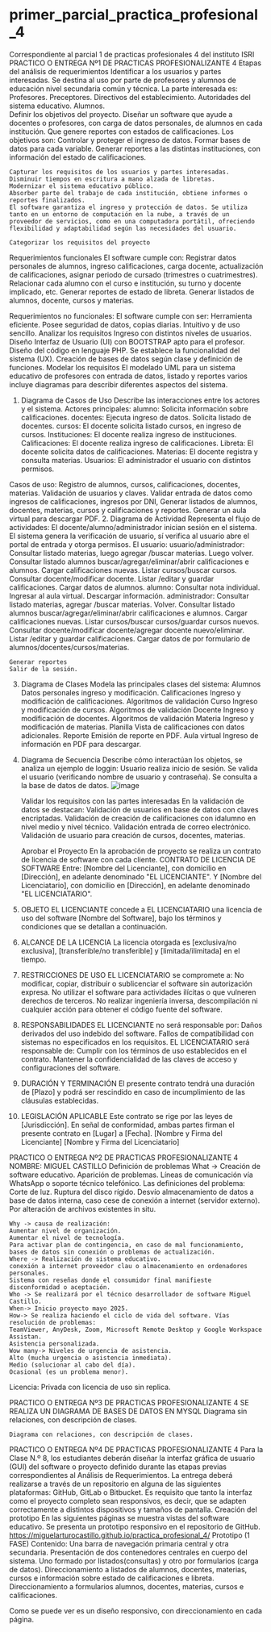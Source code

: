 # primer_parcial_practica_profesional_4
Correspondiente al parcial 1 de practicas profesionales 4 del instituto ISRI
PRACTICO O ENTREGA Nº1 DE PRACTICAS PROFESIONALIZANTE 4
Etapas del análisis de requerimientos 
	Identificar a los usuarios y partes interesadas.
Se destina al uso por parte de profesores y alumnos de educación nivel secundaria común y técnica. La parte interesada es:
	Profesores.
	Preceptores.
	Directivos del establecimiento.
	Autoridades del sistema educativo.
	Alumnos.    
	Definir los objetivos del proyecto.
Diseñar un software que ayude a docentes o profesores, con carga de datos personales, de alumnos en cada institución. Que genere reportes con estados de calificaciones. Los objetivos son:
	Controlar y proteger el ingreso de datos. 
	Formar bases de datos para cada variable. 
	Generar reportes a las distintas instituciones, con información del estado de calificaciones.

	Capturar los requisitos de los usuarios y partes interesadas.
	Disminuir tiempos en escritura a mano alzada de libretas.
	Modernizar el sistema educativo público. 
	Absorber parte del trabajo de cada institución, obtiene informes o reportes finalizados.
	El software garantiza el ingreso y protección de datos. Se utiliza tanto en un entorno de computación en la nube, a través de un proveedor de servicios, como en una computadora portátil, ofreciendo flexibilidad y adaptabilidad según las necesidades del usuario.

	Categorizar los requisitos del proyecto
Requerimientos funcionales
El software cumple con:
	Registrar datos personales de alumnos, ingreso calificaciones, carga docente, actualización de calificaciones, asignar periodo de cursado (trimestres o cuatrimestres). 
	Relacionar cada alumno con el curso e institución, su turno y docente implicado, etc. 
	Generar reportes de estado de libreta.
	Generar listados de alumnos, docente, cursos y materias. 

Requerimientos no funcionales:
El software cumple con ser: 
	Herramienta eficiente.
	Posee seguridad de datos, copias diarias.
	Intuitivo y de uso sencillo.
	Analizar los requisitos
	Ingreso con distintos niveles de usuarios.
	Diseño Interfaz de Usuario (UI) con BOOTSTRAP apto para el profesor.
	Diseño del código en lenguaje PHP. Se establece la funcionalidad del sistema (UX).
	Creación de bases de datos según clase y definición de funciones. 
	Modelar los requisitos
	El modelado UML para un sistema educativo de profesores con entrada de datos, listado y reportes varios incluye diagramas para describir diferentes aspectos del sistema. 
1. Diagrama de Casos de Uso
Describe las interacciones entre los actores y el sistema. 
Actores principales:
	alumno: Solicita información sobre calificaciones.
	docentes: Ejecuta ingreso de datos. Solicita listado de docentes.
	cursos: El docente solicita listado cursos, en ingreso de cursos.
	Instituciones: El docente realiza ingreso de instituciones.
	Calificaciones: El docente realiza ingreso de calificaciones.
	Libreta: El docente solicita datos de calificaciones.
	Materias: El docente registra y consulta materias.
	Usuarios: El administrador el usuario con distintos permisos.


Casos de uso:
	Registro de alumnos, cursos, calificaciones, docentes, materias.
	Validación de usuarios y claves.
	Validar entrada de datos como ingresos de calificaciones, ingresos por DNI, 
	Generar listados de alumnos, docentes, materias, cursos y calificaciones y reportes.
	Generar un aula virtual para descargar PDF.
2. Diagrama de Actividad
Representa el flujo de actividades:
	El docente/alumno/administrador inician sesión en el sistema.
	El sistema genera la verificación de usuario, sí verifica al usuario abre el portal de entrada y otorga permisos.
	El usuario:
                      usuario/administrador:
	Consultar listado materias, luego agregar /buscar materias. Luego volver.
	Consultar listado alumnos buscar/agregar/eliminar/abrir calificaciones e alumnos.
	Cargar calificaciones nuevas. 
	Listar cursos/buscar cursos.
	Consultar docente/modificar docente.
	Listar /editar y guardar calificaciones.
	Cargar datos de alumnos.
                      alumno:
	Consultar nota individual.
	Ingresar al aula virtual.
	Descargar información.
                      administrador:
	Consultar listado materias, agregar /buscar materias. Volver.
	Consultar listado alumnos buscar/agregar/eliminar/abrir calificaciones e alumnos.
	Cargar calificaciones nuevas. 
	Listar cursos/buscar cursos/guardar cursos nuevos.
	Consultar docente/modificar docente/agregar docente nuevo/eliminar.
	Listar /editar y guardar calificaciones.
	Cargar datos de por formulario de alumnos/docentes/cursos/materias.

    

	Generar reportes
	Salir de la sesión.
3. Diagrama de Clases
Modela las principales clases del sistema:
	Alumnos
	Datos personales ingreso y modificación.
	Calificaciones
	Ingreso y modificación de calificaciones.
	Algoritmos de validación
	Curso
	Ingreso y modificación de cursos.
	Algoritmos de validación
	Docente
	Ingreso y modificación de docentes.
	Algoritmos de validación
	Materia
	Ingreso y modificación de materias. 
	Planilla
	  Vista de calificaciones con datos adicionales.
	Reporte
	Emisión de reporte en PDF.
	Aula virtual
	Ingreso de información en PDF para descargar.

4. Diagrama de Secuencia
Describe cómo interactúan los objetos, se analiza un ejemplo de loggin:
	Usuario realiza inicio de sesión.
	Se valida el usuario (verificando nombre de usuario y contraseña).
	Se consulta a la base de datos de datos.
![image](https://github.com/user-attachments/assets/d9b444fb-5151-4de7-873f-f7c57ce99653)

 
	Validar los requisitos con las partes interesadas
En la validación de datos se destacan:
	Validación de usuarios en base de datos con claves encriptadas.
	Validación de creación de calificaciones con idalumno en nivel medio y nivel técnico.
	Validación entrada de correo electrónico.
	Validación de usuario para creación de cursos, docentes, materias.
      

	Aprobar el Proyecto
En la aprobación de proyecto se realiza un contrato de licencia de software con cada cliente.
CONTRATO DE LICENCIA DE SOFTWARE
Entre: [Nombre del Licenciante], con domicilio en [Dirección], en adelante denominado "EL LICENCIANTE".
Y
[Nombre del Licenciatario], con domicilio en [Dirección], en adelante denominado "EL LICENCIATARIO".
1. OBJETO EL LICENCIANTE concede a EL LICENCIATARIO una licencia de uso del software [Nombre del Software], bajo los términos y condiciones que se detallan a continuación.
2. ALCANCE DE LA LICENCIA La licencia otorgada es [exclusiva/no exclusiva], [transferible/no transferible] y [limitada/ilimitada] en el tiempo.
3. RESTRICCIONES DE USO EL LICENCIATARIO se compromete a:
	No modificar, copiar, distribuir o sublicenciar el software sin autorización expresa.
	No utilizar el software para actividades ilícitas o que vulneren derechos de terceros.
	No realizar ingeniería inversa, descompilación ni cualquier acción para obtener el código fuente del software.
4. RESPONSABILIDADES EL LICENCIANTE no será responsable por:
	Daños derivados del uso indebido del software.
	Fallos de compatibilidad con sistemas no especificados en los requisitos.
EL LICENCIATARIO será responsable de:
	Cumplir con los términos de uso establecidos en el contrato.
	Mantener la confidencialidad de las claves de acceso y configuraciones del software.
5. DURACIÓN Y TERMINACIÓN El presente contrato tendrá una duración de [Plazo] y podrá ser rescindido en caso de incumplimiento de las cláusulas establecidas.
6. LEGISLACIÓN APLICABLE Este contrato se rige por las leyes de [Jurisdicción].
En señal de conformidad, ambas partes firman el presente contrato en [Lugar] a [Fecha].
[Nombre y Firma del Licenciante] [Nombre y Firma del Licenciatario]






PRACTICO O ENTREGA Nº2 DE PRACTICAS PROFESIONALIZANTE 4
NOMBRE: MIGUEL CASTILLO
Definición de problemas
	What -> Creación de software educativo. Aparición de problemas. Líneas de comunicación vía WhatsApp o soporte técnico telefónico. Las definiciones del problema:
	Corte de luz.
	Ruptura del disco rígido. 
	Desvío almacenamiento de datos a base de datos interna, caso cese de conexión a internet (servidor externo).
	Por alteración de archivos existentes in situ.  
  
	Why -> causa de realización:
	Aumentar nivel de organización. 
	Aumentar el nivel de tecnología.
	Para activar plan de contingencia, en caso de mal funcionamiento, bases de datos sin conexión o problemas de actualización. 
	Where -> Realización de sistema educativo.
	conexión a internet proveedor clau o almacenamiento en ordenadores personales. 
	Sistema con reseñas donde el consumidor final manifieste disconformidad o aceptación.
	Who -> Se realizará por el técnico desarrollador de software Miguel Castillo.
	When-> Inicio proyecto mayo 2025.
	How-> Se realiza haciendo el ciclo de vida del software. Vías resolución de problemas:
	TeamViewer, AnyDesk, Zoom, Microsoft Remote Desktop y Google Workspace Assistan.
	Asistencia personalizada.
	Wow many-> Niveles de urgencia de asistencia.
	Alto (mucha urgencia o asistencia inmediata).
	Medio (solucionar al cabo del día).
	Ocasional (es un problema menor). 
   

Licencia: Privada con licencia de uso sin replica.





PRACTICO O ENTREGA Nº3 DE PRACTICAS PROFESIONALIZANTE 4
SE REALIZA UN DIAGRAMA DE BASES DE DATOS EN MYSQL
	Diagrama sin relaciones, con descripción de clases.
 
	Diagrama con relaciones, con descripción de clases.

 
 


PRACTICO O ENTREGA Nº4 DE PRACTICAS PROFESIONALIZANTE 4
Para la Clase N.º 8, los estudiantes deberán diseñar la interfaz gráfica de usuario (GUI) del software o proyecto definido durante las etapas previas correspondientes al Análisis de Requerimientos. La entrega deberá realizarse a través de un repositorio en alguna de las siguientes plataformas: GitHub, GitLab o Bitbucket. Es requisito que tanto la interfaz como el proyecto completo sean responsivos, es decir, que se adapten correctamente a distintos dispositivos y tamaños de pantalla.
Creación del prototipo
En las siguientes páginas se muestra vistas del software educativo. Se presenta un prototipo responsivo en el repositorio de GitHub.
https://miguelarturocastillo.github.io/practica_profesional_4/
Prototipo (1 FASE)
Contenido:
	Una barra de navegación primaria central y otra secundaria.
	Presentación de dos contenedores centrales en cuerpo del sistema. Uno formado por listados(consultas) y otro por formularios (carga de datos).
	Direccionamiento a listados de alumnos, docentes, materias, cursos e información sobre estado de calificaciones e libreta.
	Direccionamiento a formularios alumnos, docentes, materias, cursos e calificaciones.
 
 
 
 
 
 
 
 
 
 
Como se puede ver es un diseño responsivo, con direccionamiento en cada página.

